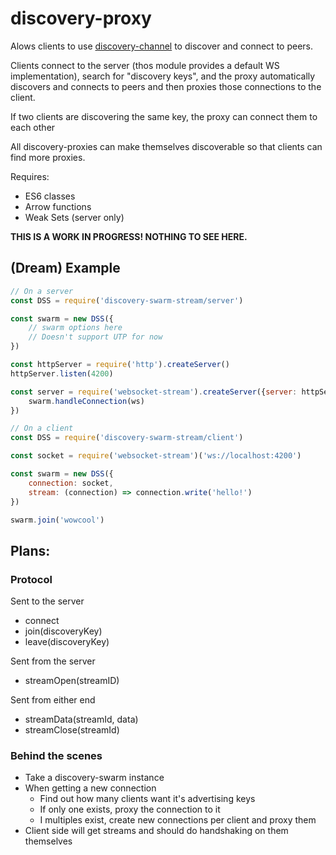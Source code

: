 # discovery-proxy

Alows clients to use [discovery-channel](https://github.com/maxogden/discovery-channel) to discover and connect to peers.

Clients connect to the server (thos module provides a default WS implementation), search for "discovery keys", and the proxy automatically discovers and connects to peers and then proxies those connections to the client.

If two clients are discovering the same key, the proxy can connect them to each other

All discovery-proxies can make themselves discoverable so that clients can find more proxies.

Requires:

- ES6 classes
- Arrow functions
- Weak Sets (server only)

**THIS IS A WORK IN PROGRESS! NOTHING TO SEE HERE.**

## (Dream) Example

```javascript
// On a server
const DSS = require('discovery-swarm-stream/server')

const swarm = new DSS({
	// swarm options here
	// Doesn't support UTP for now
})

const httpServer = require('http').createServer()
httpServer.listen(4200)

const server = require('websocket-stream').createServer({server: httpServer}, (ws) => {
	swarm.handleConnection(ws)
})

// On a client
const DSS = require('discovery-swarm-stream/client')

const socket = require('websocket-stream')('ws://localhost:4200')

const swarm = new DSS({
	connection: socket,
	stream: (connection) => connection.write('hello!')
})

swarm.join('wowcool')
```

## Plans:

### Protocol

Sent to the server
- connect
- join(discoveryKey)
- leave(discoveryKey)

Sent from the server
- streamOpen(streamID)

Sent from either end
- streamData(streamId, data)
- streamClose(streamId)

### Behind the scenes
- Take a discovery-swarm instance
- When getting a new connection
	- Find out how many clients want it's advertising keys
	- If only one exists, proxy the connection to it
	- I multiples exist, create new connections per client and proxy them
- Client side will get streams and should do handshaking on them themselves